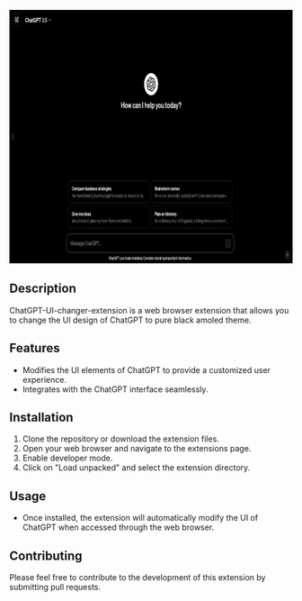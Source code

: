<p align = "center"><img src = "./src/desktop.png" alt = "ChatGPT-UI-changer-extension desktop" height = "450">
</p>

## Description

ChatGPT-UI-changer-extension is a web browser extension that allows you to change the UI design of ChatGPT to pure black amoled theme.

## Features

-   Modifies the UI elements of ChatGPT to provide a customized user experience.
-   Integrates with the ChatGPT interface seamlessly.

## Installation

1. Clone the repository or download the extension files.
2. Open your web browser and navigate to the extensions page.
3. Enable developer mode.
4. Click on "Load unpacked" and select the extension directory.

## Usage

-   Once installed, the extension will automatically modify the UI of ChatGPT when accessed through the web browser.

## Contributing

Please feel free to contribute to the development of this extension by submitting pull requests.
